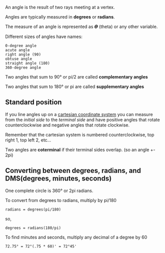 An angle is the result of two rays meeting at a vertex.

Angles are typically measured in **degrees** or **radians**.

The measure of an angle is represented as 𝜭 (theta) or any other variable.

Different sizes of angles have names:

```
0-degree angle
acute angle
right angle (90)
obtuse angle
straight angle (180)
360-degree angle
```

Two angles that sum to 90° or pi/2 are called **complementary angles**

Two angles that sum to 180° or pi are called **supplementary angles**

## Standard position

If you line angles up on a [cartesian coordinate system](../discrete-structures/sets.md)
you can measure from the _initial side_ to the _terminal side_ and have positive angles
that rotate counterclockwise and negative angles that rotate clockwise.

Remember that the cartesian system is numbered counterclockwise, top right 1, top left 2, etc...

Two angles are **coterminal** if their terminal sides overlap. (so an angle +- 2pi)

## Converting between degrees, radians, and DMS(degrees, minutes, seconds)

One complete circle is 360° or 2pi radians.

To convert from degrees to radians, multiply by pi/180

`radians = degrees(pi/180)`

so,

`degrees = radians(180/pi)`

To find minutes and seconds, multiply any decimal of a degree by 60

`72.75° = 72°(.75 * 60)' = 72°45'`
